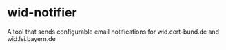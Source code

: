 # wid-notifier
A tool that sends configurable email notifications for wid.cert-bund.de and wid.lsi.bayern.de
